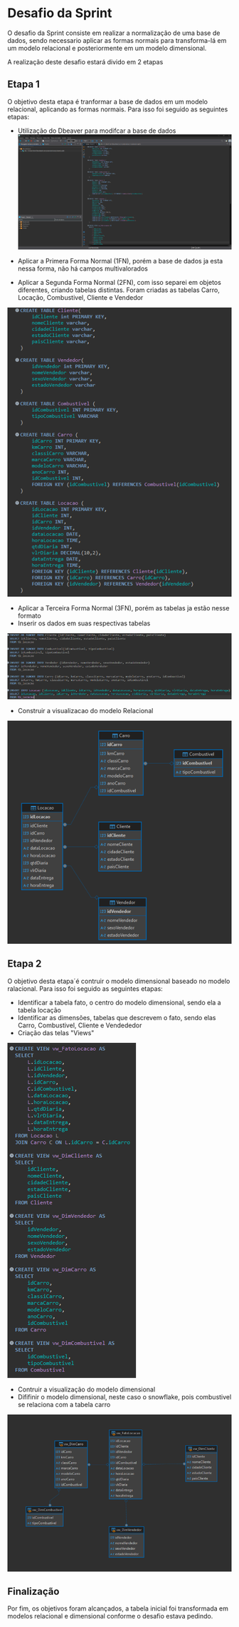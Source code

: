 # Desafio da Sprint

O desafio da Sprint consiste em realizar a normalização de uma base de dados, sendo necessario aplicar as formas normais para transforma-lá em 
um modelo relacional e posteriormente em um modelo dimensional.

A realização deste desafio estará divido em 2 etapas

## Etapa 1

O objetivo desta etapa é tranformar a base de dados em um modelo relacional, aplicando as formas normais.
Para isso foi seguido as seguintes etapas:

- Utilização do Dbeaver para modifcar a base de dados
![DBeaver](../Evidencias/1-DBeaver.png)

- Aplicar a Primera Forma Normal (1FN), porém a base de dados ja esta nessa forma, não há campos multivalorados
- Aplicar a Segunda Forma Normal (2FN), com isso separei em objetos diferentes, criando tabelas distintas. Foram criadas as tabelas Carro, Locação, Combustivel, Cliente e Vendedor

![CriacaoTabelas](../Evidencias/2-Criação_Tabelas.png)

- Aplicar a Terceira Forma Normal (3FN), porém as tabelas ja estão nesse formato
- Inserir os dados em suas respectivas tabelas

![InserirDados](../Evidencias/2.1-Dados.png)

- Construir a visualizacao do modelo Relacional

![ModeloRelacional](../Evidencias/3-Modelo-Relacional.png)


## Etapa 2

O objetivo desta etapa´é contruir o modelo dimensional baseado no modelo ralacional.
Para isso foi seguido as seguintes etapas:

- Identificar a tabela fato, o centro do modelo dimensional, sendo ela a tabela locação
- Identificar as dimensões, tabelas que descrevem o fato, sendo elas Carro, Combustivel, Cliente e Vendededor
- Criação das telas "Views"

![CriacaoView](../Evidencias/4-Criacao_View.png)

- Contruir a visualização do modelo dimensional
- Dififinir o modelo dimensional, neste caso o snowflake, pois combustivel se relaciona com a tabela carro

![ModeloDimensional](../Evidencias/5-Modelo-Dimensional-SnowFlake.png)


## Finalização

Por fim, os objetivos foram alcançados, a tabela inicial foi transformada em modelos relacional e dimensional conforme o desafio estava pedindo.